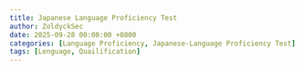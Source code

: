 ```yaml
---
title: Japanese Language Proficiency Test
author: ZoldyckSec
date: 2025-09-28 00:00:00 +0800
categories: [Language Proficiency, Japanese-Language Proficiency Test]
tags: [Lenguage, Quailification]
---
```


